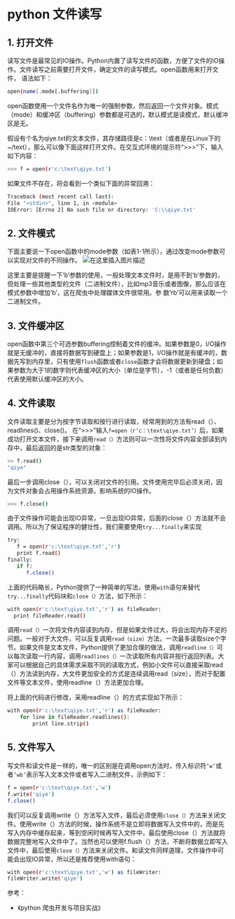 # python 文件读写


##  1. 打开文件
读写文件是最常见的IO操作。Python内置了读写文件的函数，方便了文件的IO操作。文件读写之前需要打开文件，确定文件的读写模式。open函数用来打开文件，
语法如下：

```bash
open(name[.mode[.buffering]])
```
open函数使用一个文件名作为唯一的强制参数，然后返回一个文件对象。模式（mode）和缓冲区（buffering）参数都是可选的，默认模式是读模式，默认缓冲区是无。

假设有个名为qiye.txt的文本文件，其存储路径是c：\text（或者是在Linux下的~/text），那么可以像下面这样打开文件。在交互式环境的提示符“>>>”下，输入如下内容：

```bash
>>> f = open(r'c:\text\qiye.txt')
```
如果文件不存在，将会看到一个类似下面的异常回溯：

```bash
Traceback (most recent call last):
File "<stdin>", line 1, in <module>
IOError: [Errno 2] No such file or directory: 'C:\\qiye.txt'
```

## 2. 文件模式
下面主要说一下open函数中的mode参数（如表1-1所示），通过改变mode参数可以实现对文件的不同操作。
![在这里插入图片描述](https://i-blog.csdnimg.cn/blog_migrate/99c6fc1389cb87b920a5c4a7adecaac7.png)

这里主要是提醒一下‘b’参数的使用，一般处理文本文件时，是用不到‘b’参数的，但处理一些其他类型的文件（二进制文件），比如mp3音乐或者图像，那么应该在模式参数中增加‘b’，这在爬虫中处理媒体文件很常用。参
数‘rb’可以用来读取一个二进制文件。

## 3. 文件缓冲区
open函数中第三个可选参数buffering控制着文件的缓冲。如果参数是0，I/O操作就是无缓冲的，直接将数据写到硬盘上；如果参数是1，I/O操作就是有缓冲的，数据先写到内存里，只有使用`flush`函数或者`close`函数才会将数据更新到硬盘；如果参数为大于1的数字则代表缓冲区的大小（单位是字节），-1（或者是任何负数）代表使用默认缓冲区的大小。

## 4. 文件读取
文件读取主要是分为按字节读取和按行进行读取，经常用到的方法有read（）、readlines()、close()。
在“>>>”输入`f=open（r‘c：\text\qiye.txt’）`后，如果成功打开文本文件，接下来调用`read（）`方法则可以一次性将文件内容全部读到内存中，最后返回的是str类型的对象：

```bash
>> f.read()
"qiye"
```
最后一步调用close（），可以关闭对文件的引用。文件使用完毕后必须关闭，因为文件对象会占用操作系统资源，影响系统的IO操作。

```bash
>>> f.close()
```
由于文件操作可能会出现IO异常，一旦出现IO异常，后面的close（）方法就不会调用。所以为了保证程序的健壮性，我们需要使用`try...finally`来实现

```bash
try:
   f = open(r'c:\text\qiye.txt','r')
   print f.read()
finally:
   if f:
      f.close()
```
上面的代码略长，Python提供了一种简单的写法，使用`with`语句来替代`try...finally`代码块和`close（）`方法，如下所示：

```bash
with open(r'c:\text\qiye.txt','r') as fileReader:
  print fileReader.read()
```
调用`read（）`一次将文件内容读到内存，但是如果文件过大，将会出现内存不足的问题。一般对于大文件，可以反复调用`read（size）`方法，一次最多读取size个字节。如果文件是文本文件，Python提供了更加合理的做法，调用`readline（）`可以每次读取一行内容，调用`readlines（）`一次读取所有内容并按行返回列表。大家可以根据自己的具体需求采取不同的读取方式，例如小文件可以直接采取read（）方法读到内存，大文件更加安全的方式是连续调用read（size），而对于配置文件等文本文件，使用readline（）方法更加合理。

将上面的代码进行修改，采用readline（）的方式实现如下所示：

```bash
with open(r'c:\text\qiye.txt','r') as fileReader:
    for line in fileReader.readlines():
        print line.strip()
```

## 5. 文件写入
写文件和读文件是一样的，唯一的区别是在调用open方法时，传入标识符`‘w’`或者`‘wb’`表示写入文本文件或者写入二进制文件，示例如下：

```bash
f = open(r'c:\text\qiye.txt','w')
f.write('qiye')
f.close()
```

我们可以反复调用write（）方法写入文件，最后必须使用`close（）`方法来关闭文件。使用write（）方法的时候，操作系统不是立即将数据写入文件中的，而是先写入内存中缓存起来，等到空闲时候再写入文件中，最后使用close（）方法就将数据完整地写入文件中了。当然也可以使用f.flush（）方法，不断将数据立即写入文件中，最后使用`close（）`方法来关闭文件。和读文件同样道理，文件操作中可能会出现IO异常，所以还是推荐使用with语句：

```bash
with open(r'c:\text\qiye.txt','w') as fileWriter:
fileWriter.write('qiye')
```

参考：
- 《python 爬虫开发与项目实战》

